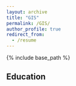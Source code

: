 ```yaml
---
layout: archive
title: "GIS"
permalink: /GIS/
author_profile: true
redirect_from:
  - /resume
---
```


{% include base_path %}

<h2>Education</h2>
